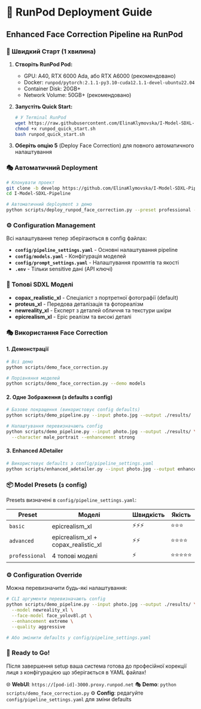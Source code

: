 # 🚀 RunPod Deployment Guide

## Enhanced Face Correction Pipeline на RunPod

### 🎯 Швидкий Старт (1 хвилина)

1. **Створіть RunPod Pod:**
   - GPU: A40, RTX 6000 Ada, або RTX A6000 (рекомендовано)
   - Docker: `runpod/pytorch:2.1.1-py3.10-cuda12.1.1-devel-ubuntu22.04`
   - Container Disk: 20GB+
   - Network Volume: 50GB+ (рекомендовано)

2. **Запустіть Quick Start:**
   ```bash
   # У Terminal RunPod
   wget https://raw.githubusercontent.com/ElinaKlymovska/I-Model-SDXL-Pipeline/develop/runpod_quick_start.sh
   chmod +x runpod_quick_start.sh
   bash runpod_quick_start.sh
   ```

3. **Оберіть опцію 5** (Deploy Face Correction) для повного автоматичного налаштування

### 🎭 Автоматичний Deployment

```bash
# Клонувати проект
git clone -b develop https://github.com/ElinaKlymovska/I-Model-SDXL-Pipeline.git
cd I-Model-SDXL-Pipeline

# Автоматичний deployment з демо
python scripts/deploy_runpod_face_correction.py --preset professional --demo
```

### ⚙️ Configuration Management

Всі налаштування тепер зберігаються в config файлах:

- **`config/pipeline_settings.yaml`** - Основні налаштування pipeline
- **`config/models.yaml`** - Конфігурація моделей
- **`config/prompt_settings.yaml`** - Налаштування промптів та якості
- **`.env`** - Тільки sensitive дані (API ключі)

### 🎯 Топові SDXL Моделі

- **copax_realistic_xl** - Спеціаліст з портретної фотографії (default)
- **proteus_xl** - Передова деталізація та фотореалізм
- **newreality_xl** - Експерт з деталей обличчя та текстури шкіри
- **epicrealism_xl** - Epic реалізм та високі деталі

### 🎭 Використання Face Correction

#### 1. Демонстрації
```bash
# Всі демо
python scripts/demo_face_correction.py

# Порівняння моделей
python scripts/demo_face_correction.py --demo models
```

#### 2. Одне Зображення (з defaults з config)
```bash
# Базове покращення (використовує config defaults)
python scripts/demo_pipeline.py --input photo.jpg --output ./results/

# Налаштування перевизначають config
python scripts/demo_pipeline.py --input photo.jpg --output ./results/ \
  --character male_portrait --enhancement strong
```

#### 3. Enhanced ADetailer
```bash
# Використовує defaults з config/pipeline_settings.yaml
python scripts/enhanced_adetailer.py --input photo.jpg --output enhanced.jpg
```

### 📦 Model Presets (з config)

Presets визначені в `config/pipeline_settings.yaml`:

| Preset | Моделі | Швидкість | Якість |
|--------|--------|-----------|--------|
| `basic` | epicrealism_xl | ⚡⚡⚡ | ⭐⭐⭐ |
| `advanced` | epicrealism_xl + copax_realistic_xl | ⚡⚡ | ⭐⭐⭐⭐ |
| `professional` | 4 топові моделі | ⚡ | ⭐⭐⭐⭐⭐ |

### ⚙️ Configuration Override

Можна перевизначити будь-які налаштування:

```bash
# CLI аргументи перевизначають config
python scripts/demo_pipeline.py --input photo.jpg --output ./results/ \
  --model newreality_xl \
  --face-model face_yolov8l.pt \
  --enhancement extreme \
  --quality aggressive

# Або змінити defaults у config/pipeline_settings.yaml
```

### 🚀 Ready to Go!

Після завершення setup ваша система готова до професійної корекції лиця з конфігурацією що зберігається в YAML файлах!

🌐 **WebUI**: `https://[pod-id]-3000.proxy.runpod.net`
🎭 **Demo**: `python scripts/demo_face_correction.py`
⚙️ **Config**: редагуйте `config/pipeline_settings.yaml` для зміни defaults